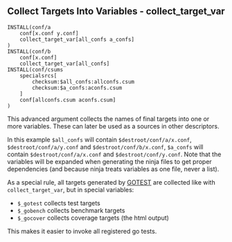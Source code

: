 ## Collect Targets Into Variables - collect_target_var

    INSTALL(conf/a
        conf[x.conf y.conf]
        collect_target_var[all_confs a_confs]
    )
    INSTALL(conf/b
        conf[x.conf]
        collect_target_var[all_confs]
    INSTALL(conf/csums
        specialsrcs[
            checksum:$all_confs:allconfs.csum
            checksum:$a_confs:aconfs.csum
        ]
        conf[allconfs.csum aconfs.csum]
    )

This advanced argument collects the names of final targets into one or more
variables. These can later be used as a sources in other descriptors.

In this example `$all_confs` will contain `$destroot/conf/a/x.conf`,
`$destroot/conf/a/y.conf` and `$destroot/conf/b/x.conf`, `$a_confs` will
contain `$destroot/conf/a/x.conf` and `$destroot/conf/y.conf`. Note that the
variables will be expanded when generating the ninja files to get proper
dependencies (and because ninja treats variables as one file, never a list).

As a special rule, all targets generated by [GOTEST](../descriptors/gotest.md)
are collected like with `collect_target_var`, but in special variables:

 * `$_gotest` collects test targets
 * `$_gobench` collects benchmark targets
 * `$_gocover` collects coverage targets (the html output)

This makes it easier to invoke all registered go tests.
